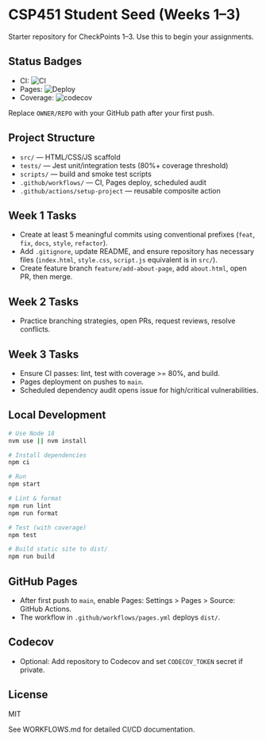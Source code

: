 # CSP451 Student Seed (Weeks 1–3)

Starter repository for CheckPoints 1–3. Use this to begin your assignments.

## Status Badges

- CI: ![CI](https://github.com/Csp451-Checkpoint3-Nicholas-Narsa-124166174/actions/workflows/ci.yml/badge.svg)
- Pages: ![Deploy](https://github.com/Csp451-Checkpoint3-Nicholas-Narsa-124166174/actions/workflows/pages.yml/badge.svg)
- Coverage: ![codecov](https://codecov.io/gh/Csp451-Checkpoint3-Nicholas-Narsa-124166174/branch/main/graph/badge.svg)

Replace `OWNER/REPO` with your GitHub path after your first push.

## Project Structure

- `src/` — HTML/CSS/JS scaffold
- `tests/` — Jest unit/integration tests (80%+ coverage threshold)
- `scripts/` — build and smoke test scripts
- `.github/workflows/` — CI, Pages deploy, scheduled audit
- `.github/actions/setup-project` — reusable composite action

## Week 1 Tasks

- Create at least 5 meaningful commits using conventional prefixes (`feat`, `fix`, `docs`, `style`, `refactor`).
- Add `.gitignore`, update README, and ensure repository has necessary files (`index.html`, `style.css`, `script.js` equivalent is in `src/`).
- Create feature branch `feature/add-about-page`, add `about.html`, open PR, then merge.

## Week 2 Tasks

- Practice branching strategies, open PRs, request reviews, resolve conflicts.

## Week 3 Tasks

- Ensure CI passes: lint, test with coverage >= 80%, and build.
- Pages deployment on pushes to `main`.
- Scheduled dependency audit opens issue for high/critical vulnerabilities.

## Local Development

```bash
# Use Node 18
nvm use || nvm install

# Install dependencies
npm ci

# Run
npm start

# Lint & format
npm run lint
npm run format

# Test (with coverage)
npm test

# Build static site to dist/
npm run build
```

## GitHub Pages

- After first push to `main`, enable Pages: Settings > Pages > Source: GitHub Actions.
- The workflow in `.github/workflows/pages.yml` deploys `dist/`.

## Codecov

- Optional: Add repository to Codecov and set `CODECOV_TOKEN` secret if private.

## License

MIT

See WORKFLOWS.md for detailed CI/CD documentation.
